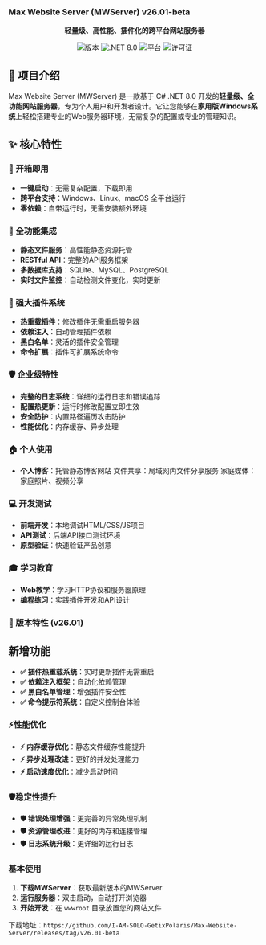 ### Max Website Server (MWServer) v26.01-beta

<p align="center">
  <b>轻量级、高性能、插件化的跨平台网站服务器</b>
</p>

<p align="center">
  <img src="https://img.shields.io/badge/版本-26.01.0005-blue" alt="版本">
  <img src="https://img.shields.io/badge/.NET-8.0-purple" alt=".NET 8.0">
  <img src="https://img.shields.io/badge/平台-Windows-green" alt="平台">
  <img src="https://img.shields.io/badge/许可证-MIT-orange" alt="许可证">
</p>

## 🚀 项目介绍

Max Website Server (MWServer) 是一款基于 C# .NET 8.0 开发的**轻量级、全功能网站服务器**，专为个人用户和开发者设计。它让您能够在**家用版Windows系统**上轻松搭建专业的Web服务器环境，无需复杂的配置或专业的管理知识。

## ✨ 核心特性

### 🎯 开箱即用
- **一键启动**：无需复杂配置，下载即用
- **跨平台支持**：Windows、Linux、macOS 全平台运行
- **零依赖**：自带运行时，无需安装额外环境

### 🔧 全功能集成
- **静态文件服务**：高性能静态资源托管
- **RESTful API**：完整的API服务框架
- **多数据库支持**：SQLite、MySQL、PostgreSQL
- **实时文件监控**：自动检测文件变化，实时更新

### 🧩 强大插件系统
- **热重载插件**：修改插件无需重启服务器
- **依赖注入**：自动管理插件依赖
- **黑白名单**：灵活的插件安全管理
- **命令扩展**：插件可扩展系统命令

### 🛡️ 企业级特性
- **完整的日志系统**：详细的运行日志和错误追踪
- **配置热更新**：运行时修改配置立即生效
- **安全防护**：内置路径遍历攻击防护
- **性能优化**：内存缓存、异步处理

### 🏠 个人使用
- **个人博客**：托管静态博客网站
文件共享：局域网内文件分享服务
家庭媒体：家庭照片、视频分享

### 💻 开发测试
- **前端开发**：本地调试HTML/CSS/JS项目
- **API测试**：后端API接口测试环境
- **原型验证**：快速验证产品创意

### 🎓 学习教育
- **Web教学**：学习HTTP协议和服务器原理
- **编程练习**：实践插件开发和API设计

### 🔄 版本特性 (v26.01)
## 新增功能
- **✅ 插件热重载系统**：实时更新插件无需重启
- **✅ 依赖注入框架**：自动化依赖管理
- **✅ 黑白名单管理**：增强插件安全性
- **✅ 命令提示符系统**：自定义控制台体验

### ⚡性能优化
- **⚡ 内存缓存优化**：静态文件缓存性能提升
- **⚡ 异步处理改进**：更好的并发处理能力
- **⚡ 启动速度优化**：减少启动时间

### 🛡️稳定性提升
- **🛡️ 错误处理增强**：更完善的异常处理机制
- **🛡️ 资源管理改进**：更好的内存和连接管理
- **🛡️ 日志系统升级**：更详细的运行日志

### 基本使用
1. **下载MWServer**：获取最新版本的MWServer
2. **运行服务器**：双击启动，自动打开浏览器
3. **开始开发**：在 `wwwroot` 目录放置您的网站文件

下载地址：`https://github.com/I-AM-SOLO-GetixPolaris/Max-Website-Server/releases/tag/v26.01-beta`
